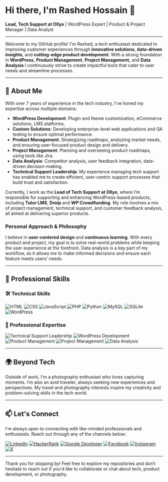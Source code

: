 # Hi there, I'm Rashed Hossain 👋

**Lead, Tech Support at Ollyo** | WordPress Expert | Product & Project Manager | Data Analyst

---

Welcome to my GitHub profile! I'm Rashed, a tech enthusiast dedicated to improving customer experiences through **innovative solutions**, **data-driven insights**, and **cutting-edge product development**. With a strong foundation in **WordPress**, **Product Management**, **Project Management,** and **Data Analysis** I continuously strive to create impactful tools that cater to user needs and streamline processes.

---

## 🚀 About Me

With over 7 years of experience in the tech industry, I've honed my expertise across multiple domains:
- **WordPress Development**: Plugin and theme customization, eCommerce solutions, LMS platforms.
- **Custom Solutions**: Developing enterprise-level web applications and QA testing to ensure optimal performance.
- **Product Management**: Strategizing roadmaps, analyzing market needs, and ensuring user-focused product design and delivery.
- **Project Management**: Planning and overseeing product roadmaps, using tools like Jira.
- **Data Analysis**: Competitor analysis, user feedback integration, data-driven decision-making.
- **Technical Support Leadership**: My experience managing tech support has enabled me to create efficient, user-centric support processes that build trust and satisfaction.

Currently, I work as the **Lead of Tech Support at Ollyo**, where I’m responsible for supporting and enhancing WordPress-based products, including **Tutor LMS**, **Droip** and **WP Crowdfunding**. My role involves a mix of project management, technical support, and customer feedback analysis, all aimed at delivering superior products.

### Personal Approach & Philosophy
I believe in **user-centered design** and **continuous learning**. With every product and project, my goal is to solve real-world problems while keeping the user experience at the forefront. Data analysis is a key part of my workflow, as it allows me to make informed decisions and ensure each feature meets users’ needs.

---

## 💼 Professional Skills

### 🛠️ Technical Skills
![HTML](https://img.shields.io/badge/HTML5-%23E34F26.svg?style=for-the-badge&logo=html5&logoColor=white)
![CSS](https://img.shields.io/badge/CSS3-%231572B6.svg?style=for-the-badge&logo=css3&logoColor=white)
![JavaScript](https://img.shields.io/badge/JavaScript-%23F7DF1E.svg?style=for-the-badge&logo=javascript&logoColor=black)
![PHP](https://img.shields.io/badge/PHP-%23777BB4.svg?style=for-the-badge&logo=php&logoColor=white)
![Python](https://img.shields.io/badge/Python-%233776AB.svg?style=for-the-badge&logo=python&logoColor=white)
![MySQL](https://img.shields.io/badge/MySQL-%234479A1.svg?style=for-the-badge&logo=mysql&logoColor=white)
![SQLite](https://img.shields.io/badge/SQLite-%23003B57.svg?style=for-the-badge&logo=sqlite&logoColor=white)
![WordPress](https://img.shields.io/badge/WordPress-%2321759B.svg?style=for-the-badge&logo=wordpress&logoColor=white)

### 🎯 Professional Expertise
![Technical Support Leadership](https://img.shields.io/badge/Technical%20Support-%230070C0.svg?style=for-the-badge&logo=support&logoColor=white)
![WordPress Development](https://img.shields.io/badge/WordPress%20Development-%2321759B.svg?style=for-the-badge&logo=wordpress&logoColor=white)
![Product Management](https://img.shields.io/badge/Product%20Management-%2333A0FF.svg?style=for-the-badge&logo=producthunt&logoColor=white)
![Project Management](https://img.shields.io/badge/Project%20Management-%23FF9A00.svg?style=for-the-badge&logo=clickup&logoColor=white)
![Data Analysis](https://img.shields.io/badge/Data%20Analysis-%230075FF.svg?style=for-the-badge&logo=databricks&logoColor=white)

---

## 🌍 Beyond Tech

Outside of work, I'm a photography enthusiast who loves capturing moments. I’m also an avid traveler, always seeking new experiences and perspectives. My travel and photography interests inspire my creativity and problem-solving skills in the tech world.

---

## 📫 Let's Connect

I'm always open to connecting with like-minded professionals and enthusiasts. Reach out through any of the channels below:

[![LinkedIn](https://img.shields.io/badge/-LinkedIn-0A66C2?style=for-the-badge&logo=LinkedIn&logoColor=white)](https://www.linkedin.com/in/wprashed/) [![HackerRank](https://img.shields.io/badge/-HackerRank-2EC866?style=for-the-badge&logo=HackerRank&logoColor=white)](https://www.hackerrank.com/profile/rashedcse18) [![Google Developer](https://img.shields.io/badge/-Google%20Developer-4285F4?style=for-the-badge&logo=Google&logoColor=white)](https://g.dev/wprashed) [![Facebook](https://img.shields.io/badge/-Facebook-1877F2?style=for-the-badge&logo=Facebook&logoColor=white)](https://www.facebook.com/wprashedh) [![Instagram](https://img.shields.io/badge/-Instagram-E4405F?style=for-the-badge&logo=Instagram&logoColor=white)](https://www.instagram.com/wprashedh) [![X](https://img.shields.io/badge/-X-000000?style=for-the-badge&logo=X&logoColor=white)](https://twitter.com/wprashedh)

---

Thank you for stopping by! Feel free to explore my repositories and don’t hesitate to reach out if you'd like to collaborate or chat about tech, product development, or photography.
